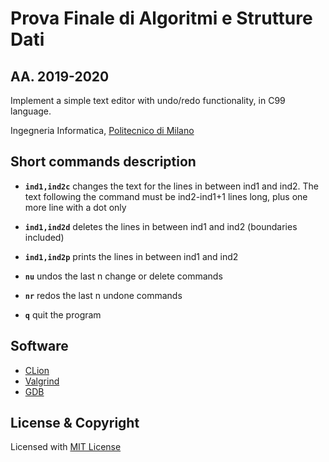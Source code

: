 # Prova Finale di Algoritmi e Strutture Dati 
## AA. 2019-2020

Implement a simple text editor with undo/redo functionality, in C99 language.

Ingegneria Informatica, [Politecnico di Milano](https://www.polimi.it/)

## Short commands description
 - **`ind1,ind2c`** changes the text for the lines in between ind1 and ind2. The text following the command must be ind2-ind1+1 lines long, plus one more line with a dot only

- **`ind1,ind2d`** deletes the lines in between ind1 and ind2 (boundaries included)

- **`ind1,ind2p`** prints the lines in between ind1 and ind2

- **`nu`** undos the last n change or delete commands

- **`nr`** redos the last n undone commands 

- **`q`** quit the program
  
## Software
- [CLion](https://www.jetbrains.com/clion/)
- [Valgrind](https://valgrind.org/)
- [GDB](https://www.gnu.org/software/gdb/)

## License & Copyright
Licensed with [MIT License](LICENSE)